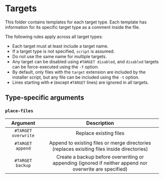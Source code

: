 # Targets

This folder contains templates for each target type. Each template has information for its specific target type as a comment inside the file.

The following rules apply across all target types:
  * Each target must at least include a target name.
  * If a target type is not specified, `script` is assumed.
  * Do not use the same name for multiple targets.
  * Any target can be disabled using `#TARGET disabled`, and `disabled` targets can be force-executed using the `-f` option.
  * By default, only files with the `target` extension are included by the installer script, but any file can be included using the `-t` option.
  * Lines starting with `#` (except `#TARGET` lines) are ignored in all targets.

## Type-specific arguments

### `place-files`

| Argument | Description |
|:--------:|:-----------:|
| `#TARGET overwrite` | Replace existing files |
| `#TARGET append` | Append to existing files or merge directories (replaces exisiting files inside directories) |
| `#TARGET backup` | Create a backup before overwriting or appending (ignored if neither append nor overwrite are specified) |
